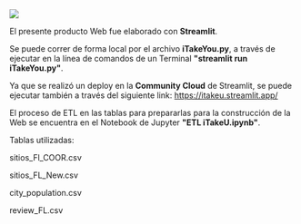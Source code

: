 <img src= https://user-images.githubusercontent.com/109157476/221242690-b5741d74-5845-4cac-891c-b76ecccb6a56.jpg>

El presente producto Web fue elaborado con **Streamlit**.

Se puede correr de forma local por el archivo **iTakeYou.py**, a través de ejecutar en la línea de comandos de un Terminal **"streamlit run iTakeYou.py"**.

Ya que se realizó un deploy en la **Community Cloud** de Streamlit, se puede ejecutar también a través del siguiente link: https://itakeu.streamlit.app/

El proceso de ETL en las tablas para prepararlas para la construcción de la Web se encuentra en el Notebook de Jupyter **"ETL iTakeU.ipynb"**.

Tablas utilizadas: </p>
sitios_Fl_COOR.csv </p>
sitios_FL_New.csv </p>
city_population.csv </p>
review_FL.csv
